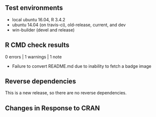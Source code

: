 ## Test environments

* local ubuntu 16.04, R 3.4.2
* ubuntu 14.04 (on travis-ci), old-release, current, and dev
* win-builder (devel and release)

## R CMD check results

0 errors | 1 warnings | 1 note

* Failure to convert README.md due to inability to fetch a badge image

## Reverse dependencies

This is a new release, so there are no reverse dependencies.

## Changes in Response to CRAN

